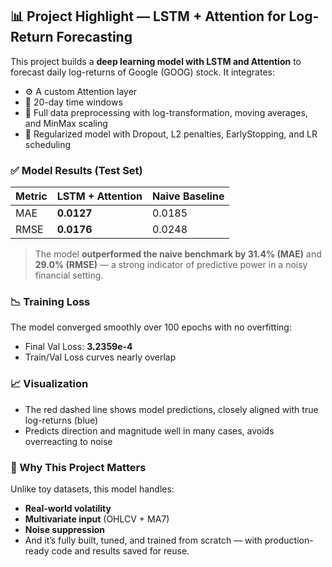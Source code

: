## 📊 Project Highlight — LSTM + Attention for Log-Return Forecasting

This project builds a **deep learning model with LSTM and Attention** to forecast daily log-returns of Google (GOOG) stock. It integrates:
- ⚙️ A custom Attention layer
- 🔁 20-day time windows
- 🧹 Full data preprocessing with log-transformation, moving averages, and MinMax scaling
- 🧠 Regularized model with Dropout, L2 penalties, EarlyStopping, and LR scheduling

### ✅ Model Results (Test Set)
| Metric         | LSTM + Attention | Naive Baseline |
|----------------|------------------|----------------|
| MAE            | **0.0127**       | 0.0185         |
| RMSE           | **0.0176**       | 0.0248         |

> The model **outperformed the naive benchmark by 31.4% (MAE)** and **29.0% (RMSE)** — a strong indicator of predictive power in a noisy financial setting.

### 📉 Training Loss
The model converged smoothly over 100 epochs with no overfitting:
- Final Val Loss: **3.2359e-4**
- Train/Val Loss curves nearly overlap

### 📈 Visualization
- The red dashed line shows model predictions, closely aligned with true log-returns (blue)
- Predicts direction and magnitude well in many cases, avoids overreacting to noise

### 🧠 Why This Project Matters
Unlike toy datasets, this model handles:
- **Real-world volatility**
- **Multivariate input** (OHLCV + MA7)
- **Noise suppression**
- And it’s fully built, tuned, and trained from scratch — with production-ready code and results saved for reuse.
